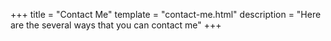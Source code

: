 +++
title = "Contact Me"
template  = "contact-me.html"
description = "Here are the several ways that you can contact me"
+++